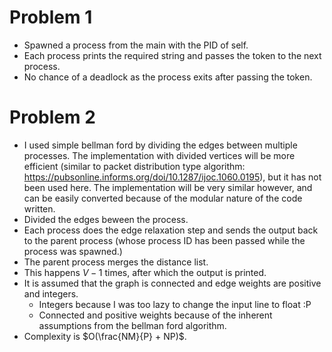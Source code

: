 # Problem 1
- Spawned a process from the main with the PID of self.
- Each process prints the required string and passes the token to the next process. 
- No chance of a deadlock as the process exits after passing the token.

# Problem 2
- I used simple bellman ford by dividing the edges between multiple processes. The implementation with divided vertices will be more efficient (similar to packet distribution type algorithm: https://pubsonline.informs.org/doi/10.1287/ijoc.1060.0195), but it has not been used here. The implementation will be very similar however, and can be easily converted because of the modular nature of the code written.
- Divided the edges beween the process.
- Each process does the edge relaxation step and sends the output back to the parent process (whose process ID has been passed while the process was spawned.)
- The parent process merges the distance list.
- This happens $V-1$ times, after which the output is printed.
- It is assumed that the graph is connected and edge weights are positive and integers. 
  - Integers because I was too lazy to change the input line to float :P
  - Connected and positive weights because of the inherent assumptions from the bellman ford algorithm.
- Complexity is $O(\frac{NM}{P} + NP)$.

